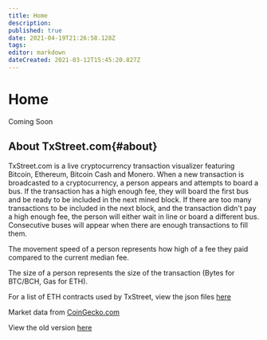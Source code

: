 ```yaml
---
title: Home
description:
published: true
date: 2021-04-19T21:26:58.128Z
tags:
editor: markdown
dateCreated: 2021-03-12T15:45:20.827Z
---
```


# Home
Coming Soon
## About TxStreet.com{#about}
TxStreet.com is a live cryptocurrency transaction visualizer featuring Bitcoin, Ethereum, Bitcoin Cash and Monero. When a new transaction is broadcasted to a cryptocurrency, a person appears and attempts to board a bus. If the transaction has a high enough fee, they will board the first bus and be ready to be included in the next mined block. If there are too many transactions to be included in the next block, and the transaction didn't pay a high enough fee, the person will either wait in line or board a different bus. Consecutive buses will appear when there are enough transactions to fill them.

The movement speed of a person represents how high of a fee they paid compared to the current median fee.

The size of a person represents the size of the transaction (Bytes for BTC/BCH, Gas for ETH).

For a list of ETH contracts used by TxStreet, view the json files [here](https://github.com/txstreet/wiki/tree/main/ethereum/houses)

Market data from [CoinGecko.com](https://www.coingecko.com/en)

View the old version [here](https://txstreet.com/old/)
